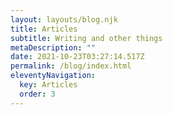 ```yaml
---
layout: layouts/blog.njk
title: Articles
subtitle: Writing and other things
metaDescription: ""
date: 2021-10-23T03:27:14.517Z
permalink: /blog/index.html
eleventyNavigation:
  key: Articles
  order: 3
---
```

